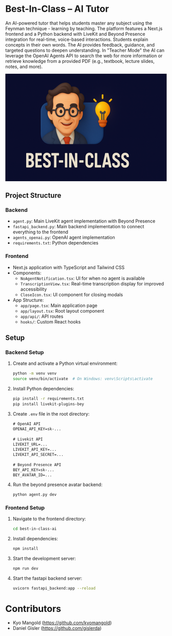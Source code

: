 # Best-In-Class – AI Tutor

An AI-powered tutor that helps students master any subject using the Feynman technique - learning by teaching. The platform features a Next.js frontend and a Python backend with LiveKit and Beyond Presence integration for real-time, voice-based interactions. Students explain concepts in their own words. The AI provides feedback, guidance, and targeted questions to deepen understanding. In "Teacher Mode" the AI can leverage the OpenAI Agents API to search the web for more information or retrieve knowledge from a provided PDF (e.g., textbook, lecture slides, notes, and more).

![Best-In-Class - AI Tutor Screenshot](./best_in_class_ai_feynman.png)


## Project Structure

### Backend
- `agent.py`: Main LiveKit agent implementation with Beyond Presence
- `fastapi_backend.py`: Main backend implementation to connect everything to the frontend
- `agents_openai.py`: OpenAI agent implementation
- `requirements.txt`: Python dependencies

### Frontend
- Next.js application with TypeScript and Tailwind CSS
- Components:
  - `NoAgentNotification.tsx`: UI for when no agent is available
  - `TranscriptionView.tsx`: Real-time transcription display for improved accessibility
  - `CloseIcon.tsx`: UI component for closing modals
- App Structure:
  - `app/page.tsx`: Main application page
  - `app/layout.tsx`: Root layout component
  - `app/api/`: API routes
  - `hooks/`: Custom React hooks

## Setup

### Backend Setup
1. Create and activate a Python virtual environment:
    ```bash
    python -m venv venv
    source venv/bin/activate  # On Windows: venv\Scripts\activate
    ```

2. Install Python dependencies:
    ```bash
    pip install -r requirements.txt
    pip install livekit-plugins-bey
    ```

3. Create `.env` file in the root directory:
    ```
    # OpenAI API  
    OPENAI_API_KEY=sk-...

    # Livekit API  
    LIVEKIT_URL=...
    LIVEKIT_API_KEY=...
    LIVEKIT_API_SECRET=...

    # Beyond Presence API
    BEY_API_KEY=sk-...
    BEY_AVATAR_ID=...
    ```

4. Run the beyond presence avatar backend:
    ```bash
    python agent.py dev
    ```

### Frontend Setup
1. Navigate to the frontend directory:
    ```bash
    cd best-in-class-ai
    ```

2. Install dependencies:
    ```bash
    npm install
    ```

3. Start the development server:
    ```bash
    npm run dev
    ```

4. Start the fastapi backend server:
    ```bash
    uvicorn fastapi_backend:app --reload
    ```

# Contributors 

- Kyo Mangold (https://github.com/kyomangold)
- Daniel Gisler (https://github.com/gislerda)
